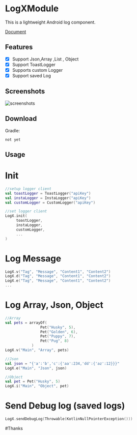 # LogXModule

This is a lightweight Android log component. 

[Document](https://github.com/chubecode)   

## Features  
- [x] Support Json,Array ,List , Object
- [x] Support ToastLogger
- [x] Supports custom Logger  
- [x] Support saved Log
## Screenshots
![screenshots](https://github.com/chubecode/TestLogModule/blob/master/screenshoot/screenshoot.PNG "screenshots")

## Download
Gradle:
```
not yet
```

## Usage
# Init

``` kotlin
//setup logger client
val toastLogger = ToastLogger("apiKey")
val instaLogger = InstaLogger("apiKey")
val customLogger = CustomLogger("apiKey")

//set logger client
LogX.init(
     toastLogger,
     instaLogger,
     customLogger,
     ...
)

```

# Log Message

``` kotlin
LogX.v("Tag", "Message", "Content1", "Content2")
LogX.d("Tag", "Message", "Content1", "Content2")
LogX.e("Tag", "Message", "Content1", "Content2")
...
```

# Log Array, Json, Object

``` kotlin
//Array
val pets = arrayOf(
                Pet("Husky", 5),
                Pet("Golden", 6),
                Pet("Puppy", 7),
                Pet("Pug", 8)
            )
LogX.v("Main", "Array", pets)

//Json
val json = "{'a':'b','c':{'aa':234,'dd':{'az':12}}}"
LogX.e("Main", "Json", json)

//Object
val pet = Pet("Husky", 5)
LogX.i("Main", "Object", pet)         

```

# Send Debug log (saved logs)

``` kotlin
LogX.sendDebugLog(Throwable(KotlinNullPointerException()))

```

#Thanks
